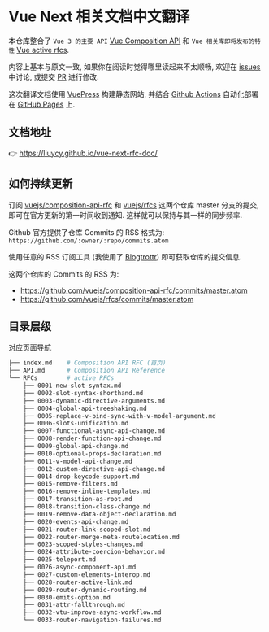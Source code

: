# Vue Next 相关文档中文翻译

本仓库整合了 `Vue 3 的主要 API` [Vue Composition API](https://vue-composition-api-rfc.netlify.com) 和 `Vue 相关库即将发布的特性` [Vue active rfcs](https://github.com/vuejs/rfcs).

内容上基本与原文一致, 如果你在阅读时觉得哪里读起来不太顺畅, 欢迎在 [issues](https://github.com/liuycy/vue-next-rfc-doc/issues) 中讨论, 或提交 [PR](https://github.com/liuycy/vue-next-rfc-doc/pulls) 进行修改. 

这次翻译文档使用 [VuePress](https://vuepress.vuejs.org/zh/) 构建静态网站, 并结合 [Github Actions](https://help.github.com/cn/actions) 自动化部署在 [GitHub Pages](https://help.github.com/cn/github/working-with-github-pages) 上. 

## 文档地址

👉 <https://liuycy.github.io/vue-next-rfc-doc/>

## 如何持续更新

订阅 [vuejs/composition-api-rfc](https://github.com/vuejs/rfcs) 和 [vuejs/rfcs](https://github.com/vuejs/composition-api-rfc) 这两个仓库 master 分支的提交, 即可在官方更新的第一时间收到通知. 这样就可以保持与其一样的同步频率.

Github 官方提供了仓库 Commits 的 RSS 格式为: `https://github.com/:owner/:repo/commits.atom`  

使用任意的 RSS 订阅工具 (我使用了 [Blogtrottr](https://blogtrottr.com/)) 即可获取仓库的提交信息.

这两个仓库的 Commits 的 RSS 为:
- <https://github.com/vuejs/composition-api-rfc/commits/master.atom>
- <https://github.com/vuejs/rfcs/commits/master.atom>

## 目录层级

对应页面导航

``` sh
├── index.md    # Composition API RFC (首页)
├── API.md      # Composition API Reference
└── RFCs        # active RFCs
    ├── 0001-new-slot-syntax.md
    ├── 0002-slot-syntax-shorthand.md
    ├── 0003-dynamic-directive-arguments.md
    ├── 0004-global-api-treeshaking.md
    ├── 0005-replace-v-bind-sync-with-v-model-argument.md
    ├── 0006-slots-unification.md
    ├── 0007-functional-async-api-change.md
    ├── 0008-render-function-api-change.md
    ├── 0009-global-api-change.md
    ├── 0010-optional-props-declaration.md
    ├── 0011-v-model-api-change.md
    ├── 0012-custom-directive-api-change.md
    ├── 0014-drop-keycode-support.md
    ├── 0015-remove-filters.md
    ├── 0016-remove-inline-templates.md
    ├── 0017-transition-as-root.md
    ├── 0018-transition-class-change.md
    ├── 0019-remove-data-object-declaration.md
    ├── 0020-events-api-change.md
    ├── 0021-router-link-scoped-slot.md
    ├── 0022-router-merge-meta-routelocation.md
    ├── 0023-scoped-styles-changes.md
    ├── 0024-attribute-coercion-behavior.md
    ├── 0025-teleport.md
    ├── 0026-async-component-api.md
    ├── 0027-custom-elements-interop.md
    ├── 0028-router-active-link.md
    ├── 0029-router-dynamic-routing.md
    ├── 0030-emits-option.md
    ├── 0031-attr-fallthrough.md
    ├── 0032-vtu-improve-async-workflow.md
    └── 0033-router-navigation-failures.md
```